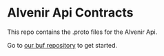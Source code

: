 # Alvenir Api Contracts

This repo contains the .proto files for the Alvenir Api.

Go to [our buf repository](https://buf.build/alvenir/ameya-api-contracts) to get started.

